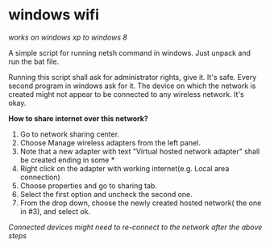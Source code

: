 windows wifi
============

*works on windows xp to windows 8*

A simple script for running netsh command in windows. Just unpack and run the bat file.

Running this script shall ask for administrator rights, give it. It's safe. Every second program in windows ask for it.
The device on which the network is created might not appear to be connected to any wireless network. It's okay.

**How to share internet over this network?**

1. Go to network sharing center.
2. Choose Manage wireless adapters from the left panel.
3. Note that a new adapter with text "Virtual hosted network adapter" shall be created ending in some *<number>
3. Right click on the adapter with working internet(e.g. Local area connection)
4. Choose properties and go to sharing tab.
5. Select the first option and uncheck the second one.
6. From the drop down, choose the newly created hosted network( the one in #3), and select ok.

*Connected devices might need to re-connect to the network after the above steps*
